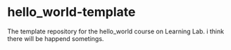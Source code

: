 # hello_world-template
The template repository for the hello_world course on Learning Lab.
i think there will be happend sometings.
